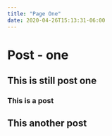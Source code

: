 ```yaml
---
title: "Page One"
date: 2020-04-26T15:13:31-06:00
---
```


# Post - one

## This is still post one



### This is a post

## This another post 
